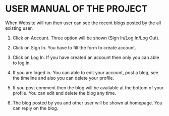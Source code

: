 # USER MANUAL OF THE PROJECT

When Website will run then user can see the recent blogs posted by the all existing user.

1. Click on Account. Three option will be shown (Sign In/Log In/Log Out).

2. Click on Sign In. You have to fill the form to create account.

3. Click on Log In. If you have created an account then only you can able to log in.

4. If you are loged in. You can able to edit your account, post a blog, see the timeline and also you can delete your profile.

5. If you post comment then the blog will be available at the bottom of your profile. You can edit and delete the blog any time.

6. The blog posted by you and other user will be shown at homepage. You can reply on the blog.